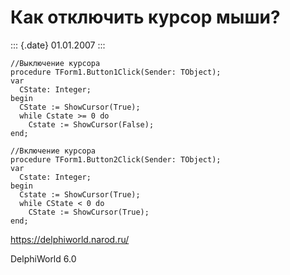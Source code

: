 Как отключить курсор мыши?
==========================

::: {.date}
01.01.2007
:::

    //Выключение курсора
    procedure TForm1.Button1Click(Sender: TObject);
    var
      CState: Integer;
    begin
      CState := ShowCursor(True);
      while Cstate >= 0 do
        Cstate := ShowCursor(False);
    end;
     
    //Включение курсора
    procedure TForm1.Button2Click(Sender: TObject);
    var
      Cstate: Integer;
    begin
      Cstate := ShowCursor(True);
      while CState < 0 do
        CState := ShowCursor(True);
    end;

<https://delphiworld.narod.ru/>

DelphiWorld 6.0

